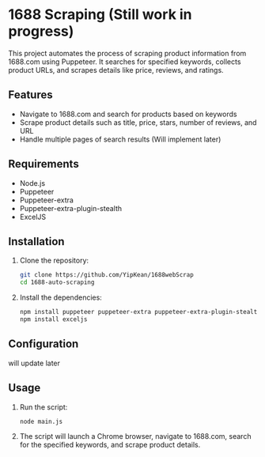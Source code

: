 # 1688 Scraping (Still work in progress)

This project automates the process of scraping product information from 1688.com using Puppeteer. It searches for specified keywords, collects product URLs, and scrapes details like price, reviews, and ratings.

## Features

- Navigate to 1688.com and search for products based on keywords
- Scrape product details such as title, price, stars, number of reviews, and URL
- Handle multiple pages of search results (Will implement later)

## Requirements

- Node.js
- Puppeteer
- Puppeteer-extra
- Puppeteer-extra-plugin-stealth
- ExcelJS

## Installation

1. Clone the repository:
    ```bash
    git clone https://github.com/YipKean/1688webScrap
    cd 1688-auto-scraping
    ```

2. Install the dependencies:
    ```bash
    npm install puppeteer puppeteer-extra puppeteer-extra-plugin-stealth
    npm install exceljs
    ```

## Configuration

will update later

## Usage

1. Run the script:
    ```bash
    node main.js
    ```

2. The script will launch a Chrome browser, navigate to 1688.com, search for the specified keywords, and scrape product details.



